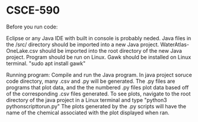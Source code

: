 # CSCE-590
Before you run code:

Eclipse or any Java IDE with built in console is probably neded.
Java files in the /src/ directory should be imported into a new Java project.
WaterAtlas-OneLake.csv should be imported into the root directory of the new Java project. 
Program should be run on Linux.
Gawk should be installed on Linux terminal. "sudo apt install gawk"

Running program:
Compile and run the Java program.
In java project soruce code directory, many .csv and .py will be generated.
The .py files are programs that plot data, and the the numbered .py files plot data based off of the corresponding .csv files generated.
To see plots, navigate to the root directory of the java project in a Linux terminal and type "python3 pythonscripttorun.py"
The plots generated by the .py scripts will have the name of the chemical associated with the plot displayed when ran.
